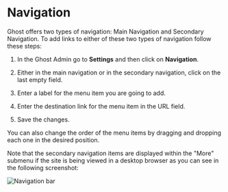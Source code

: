# Navigation

Ghost offers two types of navigation: Main Navigation and Secondary Navigation. To add links to either of these two types of navigation follow these steps:

1. In the Ghost Admin go to **Settings** and then click on **Navigation**.

2. Either in the main navigation or in the secondary navigation, click on the last empty field.

3. Enter a label for the menu item you are going to add.

4. Enter the destination link for the menu item in the URL field.

5. Save the changes.

You can also change the order of the menu items by dragging and dropping each one in the desired position.

Note that the secondary navigation items are displayed within the "More" submenu if the site is being viewed in a desktop browser as you can see in the following screenshot:

![Navigation bar](https://res.cloudinary.com/edev/image/upload/v1615644248/weiss-pro/CleanShot_2021-03-13_at_15.03.54_2x.png)
